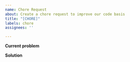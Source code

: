 ```yaml
---
name: Chore Request
about: Create a chore request to improve our code basis
title: "[CHORE]"
labels: chore
assignees: ''

---
```


**Current problem**


**Solution**
